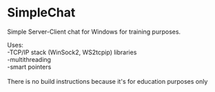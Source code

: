 # SimpleChat
Simple Server-Client chat for Windows for training purposes. 

Uses: <br>
  -TCP/IP stack (WinSock2, WS2tcpip) libraries <br>
  -multithreading <br>
  -smart pointers <br>
<br>
There is no build instructions because it's for education purposes only
